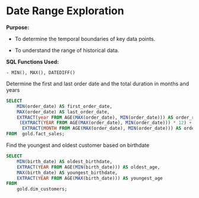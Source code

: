 # Date Range Exploration 

**Purpose:**

- To determine the temporal boundaries of key data points.

- To understand the range of historical data.

**SQL Functions Used:**
   
    - MIN(), MAX(), DATEDIFF()

Determine the first and last order date and the total duration in months and years
```sql
SELECT 
    MIN(order_date) AS first_order_date,
    MAX(order_date) AS last_order_date,
    EXTRACT(year FROM AGE(MAX(order_date), MIN(order_date))) AS order_range_year,
	 (EXTRACT(YEAR FROM AGE(MAX(order_date), MIN(order_date))) * 12) + 
      EXTRACT(MONTH FROM AGE(MAX(order_date), MIN(order_date))) AS order_range_months
FROM  gold.fact_sales;
```
Find the youngest and oldest customer based on birthdate
```sql
SELECT
    MIN(birth_date) AS oldest_birthdate,
    EXTRACT(YEAR FROM AGE(MIN(birth_date))) AS oldest_age,
    MAX(birth_date) AS youngest_birthdate,
    EXTRACT(YEAR FROM AGE(MAX(birth_date))) AS youngest_age
FROM 
    gold.dim_customers;
```
